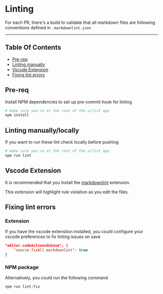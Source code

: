# Linting

For each PR, there's a build to validate that all markdown files are following conventions defined in `.markdownlint.json`

---

## Table Of Contents

<!-- toc -->
- [Pre-req](#pre-req)
- [Linting manually](#linting-manually)
- [Vscode Extension](#vscode-extension)
- [Fixing lint errors](#fixing-lint-errors)
<!-- tocstop -->

## Pre-req

Install NPM dependencies to set up pre-commit hook for linting

```bash
# make sure you're at the root of the urlist app
npm install
```

## Linting manually/locally

If you want to run these lint check locally before pushing

```bash
# make sure you're at the root of the urlist app
npm run lint
```

## Vscode Extension

It is recommended that you install the [markdownlint](https://github.com/DavidAnson/vscode-markdownlint/blob/master/README.md#rules)
extension.

This extension will highlight rule violation as you edit the files.  

## Fixing lint errors

### Extension

If you have the vscode extenstion installed, you could configure your vscode preferences to fix linting issues on save

```json
"editor.codeActionsOnSave": {
    "source.fixAll.markdownlint": true
}
```

### NPM package

Alternatively, you could run the following command

```bash
npm run lint:fix
```
